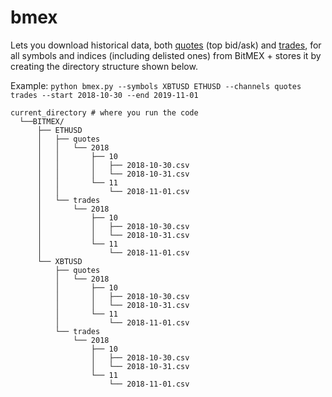 # bmex

Lets you download historical data, both [quotes](https://www.bitmex.com/api/explorer/#!/Quote/Quote_get) (top bid/ask) and [trades](https://www.bitmex.com/api/explorer/#!/Trade/Trade_get), for all symbols and indices (including delisted ones) from BitMEX + stores it by creating the directory structure shown below.

Example: `python bmex.py --symbols XBTUSD ETHUSD --channels quotes trades --start 2018-10-30 --end 2019-11-01`

```
current_directory # where you run the code
  └──BITMEX/
      ├── ETHUSD
      │   ├── quotes
      │   │   └── 2018
      │   │       ├── 10
      │   │       │   ├── 2018-10-30.csv
      │   │       │   └── 2018-10-31.csv
      │   │       └── 11
      │   │           └── 2018-11-01.csv
      │   └── trades
      │       └── 2018
      │           ├── 10
      │           │   ├── 2018-10-30.csv
      │           │   └── 2018-10-31.csv
      │           └── 11
      │               └── 2018-11-01.csv
      └── XBTUSD
          ├── quotes
          │   └── 2018
          │       ├── 10
          │       │   ├── 2018-10-30.csv
          │       │   └── 2018-10-31.csv
          │       └── 11
          │           └── 2018-11-01.csv
          └── trades
              └── 2018
                  ├── 10
                  │   ├── 2018-10-30.csv
                  │   └── 2018-10-31.csv
                  └── 11
                      └── 2018-11-01.csv
```
